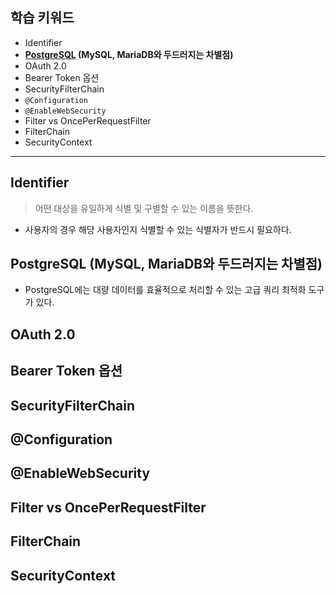 ## 학습 키워드

- Identifier
- **[PostgreSQL](https://www.postgresql.org/) (MySQL, MariaDB와 두드러지는 차별점)**
- OAuth 2.0
- Bearer Token 옵션
- SecurityFilterChain
- `@Configuration`
- `@EnableWebSecurity`
- Filter vs OncePerRequestFilter
- FilterChain
- SecurityContext

<hr>

## Identifier
> 어떤 대상을 유일하게 식별 및 구별할 수 있는 이름을 뜻한다.
- 사용자의 경우 해당 사용자인지 식별할 수 있는 식별자가 반드시 필요하다.
## PostgreSQL (MySQL, MariaDB와 두드러지는 차별점)
- PostgreSQL에는 대량 데이터를 효율적으로 처리할 수 있는 고급 쿼리 최적화 도구가 있다.
## OAuth 2.0
## Bearer Token 옵션
## SecurityFilterChain
## @Configuration
## @EnableWebSecurity
## Filter vs OncePerRequestFilter
## FilterChain
## SecurityContext
